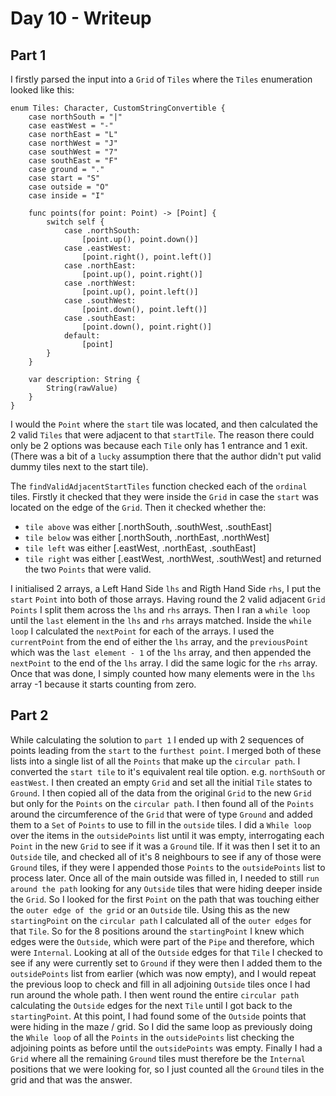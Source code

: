 #  Day 10 - Writeup

## Part 1

I firstly parsed the input into a `Grid` of `Tiles` where the `Tiles` enumeration looked like this:

```
enum Tiles: Character, CustomStringConvertible {
    case northSouth = "|"
    case eastWest = "-"
    case northEast = "L"
    case northWest = "J"
    case southWest = "7"
    case southEast = "F"
    case ground = "."
    case start = "S"
    case outside = "O"
    case inside = "I"
            
    func points(for point: Point) -> [Point] {
        switch self {
            case .northSouth:
                [point.up(), point.down()]
            case .eastWest:
                [point.right(), point.left()]
            case .northEast:
                [point.up(), point.right()]
            case .northWest:
                [point.up(), point.left()]
            case .southWest:
                [point.down(), point.left()]
            case .southEast:
                [point.down(), point.right()]
            default:
                [point]
        }
    }

    var description: String {
        String(rawValue)
    }
}
```

I would the `Point` where the `start` tile was located, and then calculated the 2 valid `Tiles` that were adjacent to that `startTile`. The reason there could only be 2 options was because each `Tile` only has 1 entrance and 1 exit. (There was a bit of a `lucky` assumption there that the author didn't put valid dummy tiles next to the start tile).

The `findValidAdjacentStartTiles` function checked each of the `ordinal` tiles. Firstly it checked that they were inside the `Grid` in case the `start` was located on the edge of the `Grid`. Then it checked whether the:
- `tile above` was either [.northSouth, .southWest, .southEast]
- `tile below` was either [.northSouth, .northEast, .northWest]
- `tile left` was either [.eastWest, .northEast, .southEast]
- `tile right` was either [.eastWest, .northWest, .southWest]
and returned the two `Points` that were valid.

I initialised 2 arrays, a Left Hand Side `lhs` and Rigth Hand Side `rhs`, I put the `start` `Point` into both of those arrays. 
Having round the 2 valid adjacent `Grid` `Points` I split them across the `lhs` and `rhs` arrays.
Then I ran a `while loop` until the `last` element in the `lhs` and `rhs` arrays matched. 
Inside the `while loop` I calculated the `nextPoint` for each of the arrays.
I used the `currentPoint` from the end of either the `lhs` array, and the `previousPoint` which was the `last element - 1` of the `lhs` array, and then appended the `nextPoint` to the end of the `lhs` array. 
I did the same logic for the `rhs` array.
Once that was done, I simply counted how many elements were in the `lhs` array -1 because it starts counting from zero.

## Part 2

While calculating the solution to `part 1` I ended up with 2 sequences of points leading from the `start` to the `furthest point`. 
I merged both of these lists into a single list of all the `Points` that make up the `circular path`.
I converted the `start tile` to it's equivalent real tile option. e.g. `northSouth` or `eastWest`.
I then created an empty `Grid` and set all the initial `Tile` states to `Ground`. 
I then copied all of the data from the original `Grid` to the new `Grid` but only for the `Points` on the `circular path`.
I then found all of the `Points` around the circumference of the `Grid` that were of type `Ground` and added them to a `Set` of `Points` to use to fill in the `outside` tiles.
I did a `While loop` over the items in the `outsidePoints` list until it was empty, interrogating each `Point` in the new `Grid` to see if it was a `Ground` tile. If it was then I set it to an `Outside` tile, and checked all of it's 8 neighbours to see if any of those were `Ground` tiles, if they were I appended those `Points` to the `outsidePoints` list to process later.
Once all of the main outside was filled in, I needed to still `run around the path` looking for any `Outside` tiles that were hiding deeper inside the `Grid`. 
So I looked for the first `Point` on the path that was touching either the `outer edge of the grid` or an `Outside` tile.
Using this as the new `startingPoint` on the `circular path` I calculated all of the `outer edges` for that `Tile`. 
So for the 8 positions around the `startingPoint` I knew which edges were the `Outside`, which were part of the `Pipe` and therefore, which were `Internal`. 
Looking at all of the `Outside` edges for that `Tile` I checked to see if any were currently set to `Ground` if they were then I added them to the `outsidePoints` list from earlier (which was now empty), and I would repeat the previous loop to check and fill in all adjoining `Outside` tiles once I had run around the whole path.
I then went round the entire `circular path` calculating the `Outside` edges for the next `Tile` until I got back to the `startingPoint`. 
At this point, I had found some of the `Outside` points that were hiding in the maze / grid. So I did the same loop as previously doing the `While loop` of all the `Points` in the `outsidePoints` list checking the adjoining points as before until the `outsidePoints` was empty. 
Finally I had a `Grid` where all the remaining `Ground` tiles must therefore be the `Internal` positions that we were looking for, so I just counted all the `Ground` tiles in the grid and that was the answer.

